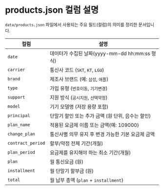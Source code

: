 # products.json 컬럼 설명

`data/products.json` 파일에서 사용되는 주요 필드(컬럼)의 의미를 정리한 문서입니다.

| 컬럼 | 설명 |
|------|------|
| `date` | 데이터가 수집된 날짜(yyyy-mm-dd hh:mm:ss 형식) |
| `carrier` | 통신사 코드 (`SKT`, `KT`, `LGU`) |
| `brand` | 제조사 브랜드 (예: `삼성`, `애플`) |
| `type` | 가입 유형 (`번호이동`, `기기변경`) |
| `support` | 지원 방식 (`공시지원`, `선택약정`) |
| `model` | 기기 모델명 (저장 용량 포함) |
| `principal` | 단말기 할인 또는 추가 금액 (원 단위, 음수는 할인) |
| `plan_name` | 적용된 요금제 이름 또는 금액(예: 109000) |
| `change_plan` | 통신사별 의무 유지 후 변경 가능한 기본 요금제 금액 |
| `contract_period` | 할부/약정 전체 기간(개월) |
| `plan_period` | 요금제를 유지해야 하는 최소 기간(개월) |
| `plan` | 월 통신요금 (원) |
| `installment` | 월 단말기 할부금 (원) |
| `total` | 월 납부 총액 (`plan` + `installment`) |

